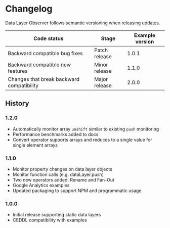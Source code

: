 # Changelog

Data Layer Observer follows semantic versioning when releasing updates.

| Code status | Stage | Example version |
| ----------- | ----- | --------------- |
| Backward compatible bug fixes | Patch release | 1.0.1 |
| Backward compatible new features | Minor release| 1.1.0 |
| Changes that break backward compatibility | Major release | 2.0.0 |

## History

### 1.2.0

- Automatically monitor array `unshift` similar to existing `push` monitoring
- Performance benchmarks added to docs
- Convert operator supports arrays and reduces to a single value for single element arrays

### 1.1.0

- Monitor property changes on data layer objects
- Monitor function calls (e.g. dataLayer.push)
- Two new operators added: Rename and Fan-Out
- Google Analytics examples
- Updated packaging to support NPM and programmatic usage

### 1.0.0

- Initial release supporting static data layers
- CEDDL compatibility with examples
